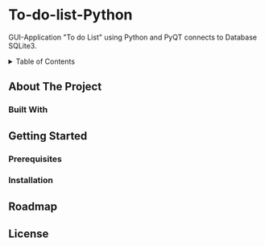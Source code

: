 # To-do-list-Python
GUI-Application "To do List" using Python and PyQT connects to Database SQLite3.

<details>
  <summary>Table of Contents</summary>
 
  1. [About The Project] (## About The Project)
     * Built With
  2. Getting Started
     * Prerequisites
     * Installation
  3. Roadmap
  4. License
</details>

## About The Project
### Built With
## Getting Started
### Prerequisites
### Installation
## Roadmap
## License


